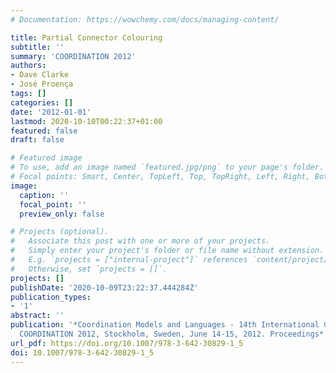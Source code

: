 ```yaml
---
# Documentation: https://wowchemy.com/docs/managing-content/

title: Partial Connector Colouring
subtitle: ''
summary: 'COORDINATION 2012'
authors:
- Dave Clarke
- José Proença
tags: []
categories: []
date: '2012-01-01'
lastmod: 2020-10-10T00:22:37+01:00
featured: false
draft: false

# Featured image
# To use, add an image named `featured.jpg/png` to your page's folder.
# Focal points: Smart, Center, TopLeft, Top, TopRight, Left, Right, BottomLeft, Bottom, BottomRight.
image:
  caption: ''
  focal_point: ''
  preview_only: false

# Projects (optional).
#   Associate this post with one or more of your projects.
#   Simply enter your project's folder or file name without extension.
#   E.g. `projects = ["internal-project"]` references `content/project/deep-learning/index.md`.
#   Otherwise, set `projects = []`.
projects: []
publishDate: '2020-10-09T23:22:37.444284Z'
publication_types:
- '1'
abstract: ''
publication: '*Coordination Models and Languages - 14th International Conference,
  COORDINATION 2012, Stockholm, Sweden, June 14-15, 2012. Proceedings*'
url_pdf: https://doi.org/10.1007/978-3-642-30829-1_5
doi: 10.1007/978-3-642-30829-1_5
---
```

